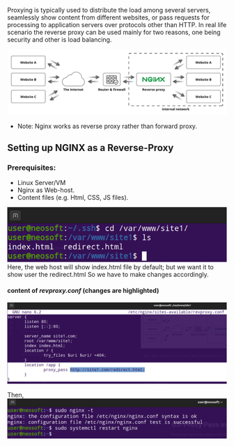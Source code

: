 Proxying is typically used to distribute the load among several servers, seamlessly show content from different websites, or pass requests for processing to application servers over protocols other than HTTP.
In real life scenario the reverse proxy can be used mainly for two reasons, one being security and other is load balancing.

![](Attachments/reverse%20proxy%201.png)

* Note: Nginx works as reverse proxy rather than forward proxy.

## Setting up NGINX as a Reverse-Proxy

### Prerequisites:
* Linux Server/VM
* Nginx as Web-host.
* Content files (e.g. Html, CSS, JS files).

![](Attachments/Pasted%20image%2020230102160343.png)
Here, the web host will show index.html file by default; but we want it to show user the redirect.html
So we have to make changes accordingly.

#### content of *revproxy.conf* (changes are highlighted)
![](Attachments/Pasted%20image%2020230102161322.png)

Then,
![](Attachments/Pasted%20image%2020230102162717.png)

